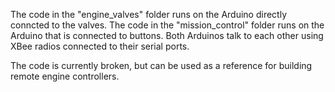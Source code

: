 The code in the "engine_valves" folder runs on the Arduino directly conncted to the valves.
The code in the "mission_control" folder runs on the Arduino that is connected to buttons.
Both Arduinos talk to each other using XBee radios connected to their serial ports.

The code is currently broken, but can be used as a reference for building remote engine controllers.
